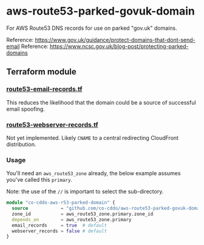# aws-route53-parked-govuk-domain

For AWS Route53 DNS records for use on parked "gov.uk" domains.

Reference: <https://www.gov.uk/guidance/protect-domains-that-dont-send-email>
Reference: <https://www.ncsc.gov.uk/blog-post/protecting-parked-domains>

## Terraform module

### [route53-email-records.tf](terraform/route53-email-records.tf)

This reduces the likelihood that the domain could be a source
of successful email spoofing.

### [route53-webserver-records.tf](terraform/route53-webserver-records.tf)

Not yet implemented. Likely `CNAME` to a central redirecting CloudFront
distribution.

### Usage

You'll need an `aws_route53_zone` already, the below example assumes you've
called this `primary`.

Note: the use of the `//` is important to select the sub-directory.

``` terraform
module "co-cddo-aws-r53-parked-domain" {
  source            = "github.com/co-cddo/aws-route53-parked-govuk-domain//terraform?ref=4d158e4007cdb654f4aceb0ca05e9a4e7247241a"
  zone_id           = aws_route53_zone.primary.zone_id
  depends_on        = aws_route53_zone.primary
  email_records     = true  # default
  webserver_records = false # default
}
```
